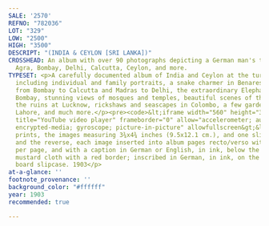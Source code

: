 ```yaml
---
SALE: '2570'
REFNO: "782036"
LOT: "329"
LOW: "2500"
HIGH: "3500"
DESCRIPT: "(INDIA & CEYLON [SRI LANKA])"
CROSSHEAD: An album with over 90 photographs depicting a German man's trip through
  Agra, Bombay, Delhi, Calcutta, Ceylon, and more.
TYPESET: <p>A carefully documented album of India and Ceylon at the turn of the century,
  including individual and family portraits, a snake charmer in Benares, street scenes
  from Bombay to Calcutta and Madras to Delhi, the extraordinary Elephanta Caves in
  Bombay, stunning views of mosques and temples, beautiful scenes of the Taj Mahal,
  the ruins at Lucknow, rickshaws and seascapes in Colombo, a few garden images in
  Lahore, and much more.</p><pre><code>&lt;iframe width="560" height="315" src="https://www.youtube.com/embed/OakRHnRA_zQ"
  title="YouTube video player" frameborder="0" allow="accelerometer; autoplay; clipboard-write;
  encrypted-media; gyroscope; picture-in-picture" allowfullscreen&gt;&lt;/iframe&gt;</code></pre><p>Silver
  prints, the images measuring 3¾x4¾ inches (9.5x12.1 cm.), and one slightly smaller,
  and the reverse, each image inserted into album pages recto/verso with two photographs
  per page, and with a caption in German or English, in ink, below the image. 8vo,
  mustard cloth with a red border; inscribed in German, in ink, on the front pastedown;
  board slipcase. 1903</p>
at-a-glance: ''
footnote_provenance: ''
background_color: "#ffffff"
year: 1903
recommended: true

---
```

